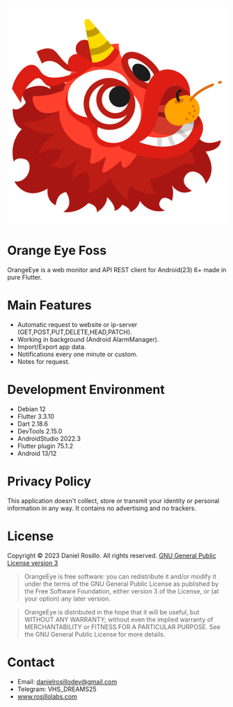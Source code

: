 ![](https://github.com/DanielRosillo/orange-eye-foss/blob/main/4160491_celebration_chinese_dance_eat_lion_icon.png)

# Orange Eye Foss
OrangeEye is a web monitor and API REST client for Android(23) 6+ made in pure Flutter.

# Main Features

* Automatic request to website or ip-server (GET,POST,PUT,DELETE,HEAD,PATCH). 
* Working in background (Android AlarmManager). 
* Import/Export app data. 
* Notifications every one minute or custom. 
* Notes for request.

# Development Environment
- Debian 12
- Flutter 3.3.10
- Dart 2.18.6
- DevTools 2.15.0
- AndroidStudio 2022.3
- Flutter plugin 75.1.2
- Android 13/12

# Privacy Policy
This application doesn't collect, store or transmit your identity or personal information in any way. It contains no advertising and no trackers.

# License
Copyright © 2023 Daniel Rosillo. All rights reserved.
[GNU General Public License version 3](https://www.gnu.org/licenses/gpl.txt)
> OrangeEye is free software: you can redistribute it and/or modify it under the terms of the GNU General Public License as published by the Free Software Foundation, either version 3 of the License, or (at your option) any later version.

> OrangeEye is distributed in the hope that it will be useful, but WITHOUT ANY WARRANTY; without even the implied warranty of MERCHANTABILITY or FITNESS FOR A PARTICULAR PURPOSE. See the GNU General Public License for more details.

# Contact 
* Email: danielrosillodev@gmail.com
* Telegram: VHS_DREAMS25
* www.rosillolabs.com
